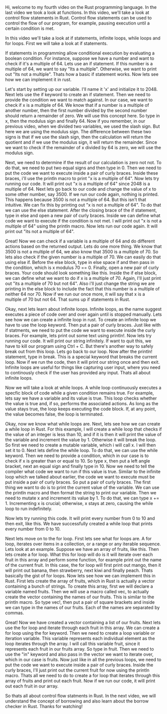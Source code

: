 Hi, welcome to my fourth video on the Rust programming language. In the last video we took a look at functions. In this video, we'll take a look at control flow statements in Rust. Control flow statements can be used to control the flow of our program, for example, pausing execution until a certain condition is met.

In this video we'll take a look at if statements, infinite loops, while loops and for loops. First we will take a look at if statements.

If statements in programming allow conditional execution by evaluating a boolean condition. For instance, suppose we have a number and want to check if it's a multiple of 64. Lets use an if statement. If this number is a multiple of 64, we want to say "Its a multiple". Otherwise, we want to print out "Its not a multiple". Thats how a basic if statement works. Now lets see how we can implement it in rust.

Let's start by setting up our variable. I'll name it 'x' and initialize it to 2048. Next lets use the if keyword to create an if statement. Then we need to provide the condition we want to match against. In our case, we want to check if x is a multiple of 64. We know that if a number is a multiple of another number, then the first number divided by the second number should return a remainder of zero. We will use this concept here. So type in x, then the modulus sign and finally 64. Now if you remember, in our previous video, when we divided two variables, we used the slash sign. But here we are using the modulus sign. The difference between these two signs is that if we use the slash sign, then the calculation will return the quotient and if we use the modulus sign, it will return the remainder. Since we want to check if the remainder of x divided by 64 is zero, we will use the modulus sign.

Next, we need to determine if the result of our calculation is zero not not. To do that, we need to put two equal signs and then type in 0. Then we need to put the code we want to execute inside a pair of curly braces. Inside these braces, i'll use the println macro to print "x is a multiple of 64". Now lets try running our code. It will print out "x is a multiple of 64" since 2048 is a multiple of 64. Next lets go back to our code and change the value of x to some other number, say 3500. If we run our code again, nothing is printed. This happens because 3500 is not a multiple of 64. But this isn't that intuitive. We can fix this by printing out "x is not a multiple of 64". To do that we can use the else statement. After the closing brace of the if statement, type in else and open a new pair of curly braces. Inside we can define what code we want to execute if the condition is not met. I will print out "x is not a multiple of 64" using the println macro. Now lets run our code again. It will print out "its not a multiple of 64".

Great! Now we can check if a variable is a multiple of 64 and do different actions based on the returned output. Lets do one more thing. We know that 3500 is not a multiple of 64, we also know that 3500 is a multiple of 70. So lets also check if the given number is a multiple of 70. We can easily do that using else if. Before the else block, type in else space if and then pass in the condition, which is x modulus 70 == 0. Finally, open a new pair of curly braces. Your code should look something like this. Inside the if else block, we can define what we want to do if x is a multiple of 70. Again, I'll just print out "its a multiple of 70 but not 64". Also i'll just change the string we are printing in the else block to include the fact that this number is a multiple of neither 64 nor 70. Now if we run our once more, it will say that x is a multiple of 70 but not 64. That sums up if statements in Rust.

Okay, next lets learn about infinite loops. Infinite loops, as the name suggest executes a piece of code over and over again until is stopped manually. Lets see how we can create a infinite loop in rust. To create an infinite loop we have to use the loop keyword. Then put a pair of curly braces. Just like with if statments, we need to put the code we want to execute inside the curly braces. For example, lets print out some text using println!. Now lets try running our code. It will print our string infinitely. If want to quit this, we have to kill our program using Ctrl + C. But there's another way to safely break out from this loop. Lets go back to our loop. Now after the println! statement, type in break. This is a special keyword that breaks the current loop. Now if we run the code, then it will print our string once and then exit. Infinite loops are useful for things like capturing user input, where you need to continously check if the user has provided any input. Thats all about infinite loops.

Now we will take a look at while loops. A while loop continuously executes a specfic block of code while a given condition remains true. For example, lets say we have a variable and its value is true. This loop checks whether the value is true and, if so, performs the associated actions. As long as the value stays true, the loop keeps executing the code block. If, at any point, the value becomes false, the loop is terminated.

Okay, now we know what while loops are. Next, lets see how we can create a while loop in Rust. For this example, I will create a while loop that checks if the value of an integer is less than 10, and if it is then it will print the value of the variable and increment the value by 1. Otherwise it will break the loop. So first we need to create a mutable variable, which i will call x. I will then set it to 0. Next lets define the while loop. To do that, we can use the while keyword. Then we need to provide a condition, which in our case is to check if x is greater than or equal to 10. So type x, then put a left angle bracket, next an equal sign and finally type in 10. Now we need to tell the compiler what code we want to run if this value is true. Similar to the infinite loop which we talked about earlier, the code we want to execute must be put inside a pair of curly braces. So put a pair of curly braces. The first thing we want to do is to print the current value of the variable. We can use the println macro and then format the string to print our variable. Then we need to mutate x and increment its value by 1. To do that, we can type x += 1. Incrementing x is crucial; otherwise, x stays at zero, causing the while loop to run indefinitely.

Now lets try running this code. It will print every number from 0 to 10 and then exit, like this. We have successfully created a while loop that prints every number from 0 to 10.

Next lets move on to the for loop. First lets see what for loops are. A for loop, iterates over items in a collection, or a range or any iterable sequence. Lets look at an example. Suppose we have an array of fruits, like this. Then lets create a for loop. What this for loop will do is it will iterate over each fruit in this array and perform some function, for example print out the name of the current fruit. In this case, the for loop will first print out mango, then it will print out banana, then strawberry, next kiwi and finally peach. Thats basically the gist of for loops. Now lets see how we can implement this in Rust. First lets create the array of fruits, which in Rust is actually a vector containing a bunch of strings. To create this array, first we will declare a variable named fruits. Then we will use a macro called vec, to actually create the vector containing the names of our fruits. This is similar to the println macro. So type vec!, then put a pair of square brackets and inside we can type in the names of our fruits. Each of the names are separated by commas.

Great! Now we have created a vector containing a list of our fruits. Next lets use the for loop and iterate through each fruit in this array. We can create a for loop using the for keyword. Then we need to create a loop variable or iteration variable. This variable represents each individual element as the loop iterates through the array. I will call this variable fruit, since it represents each fruit in our fruits array. So type in fruit. Then we need to use the "in" keyword and also pass in the vector we want to iterate over, which in our case is fruits. Now just like in all the previous loops, we need to put the code we want to execute inside a pair of curly braces. Inside the curly braces, I'll just print out the current fruit for now using the println macro. Thats all we need to do to create a for loop that iterates through this array of fruits and print out each fruit. Now if we run our code, it will print out each fruit in our array.

So thats all about control flow statments in Rust. In the next video, we will understand the concept of borrowing and also learn about the borrow checker in Rust. Thanks for watching!
